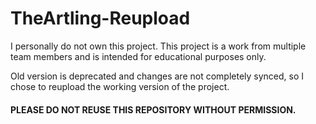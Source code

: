 # TheArtling-Reupload
I personally do not own this project. 
This project is a work from multiple team members and is intended for educational purposes only.

Old version is deprecated and changes are not completely synced, so I chose to reupload the working version of the project.


#### PLEASE DO NOT REUSE THIS REPOSITORY WITHOUT PERMISSION.
